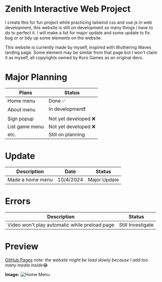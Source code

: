 # Zenith Interactive Web Project
I create this for fun project while practicing tailwind css and vue js in web development, this website is still on development so many things i have to do to perfect it. I will make a list for major update and some update to fix bug or or tidy up some elements on the website.

This website is currently made by myself, inspired with Wuthering Waves landing page. Some element may be similar from that page but I won't claim it as myself, all copyrights owned by Kuro Games as an original devs.

# Major Planning
|Plans|Status|
|--|--|
|Home menu | Done ✅|
|About menu | In development❗|
|Sign popup | Not yet developed ❌|
|List game menu | Not yet developed ❌|
|etc.| Still on planning|

# Update
|Description|Date|Status|
|--|--|--|
|Made a home menu | 10/4/2024 | Major Update|

# Errors
|Description|Status|
|--|--|
|Video won't play automatic while preload page | Still Investigate|

# Preview
[GitHub Pages](https://hrisz.github.io/zenith_project/)
*note: the website might be load slowly because I add too many media inside*😂

**Image:**
![Home Menu](https://i.ibb.co/4R3XNtd/Screenshot-2024-04-10-161732.png)